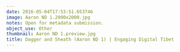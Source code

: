 ```yaml
---
date: 2016-05-04T17:53:51.653746
image: Aaron ND 1.2000x2000.jpg
notes: Open for metadata submission.
object_use: Other
thumbnail: Aaron ND 1.preview.jpg
title: Dagger and Sheath (Aaron ND 1) | Engaging Digital Tibet
---
```


